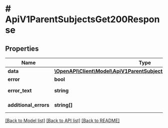 # # ApiV1ParentSubjectsGet200Response

## Properties

Name | Type | Description | Notes
------------ | ------------- | ------------- | -------------
**data** | [**\OpenAPI\Client\Model\ApiV1ParentSubjectsGet200ResponseDataInner[]**](ApiV1ParentSubjectsGet200ResponseDataInner.md) |  | [optional]
**error** | **bool** | Есть ли ошибка | [optional]
**error_text** | **string** | Описание ошибки | [optional]
**additional_errors** | **string[]** | Дополнительные ошибки | [optional]

[[Back to Model list]](../../README.md#models) [[Back to API list]](../../README.md#endpoints) [[Back to README]](../../README.md)

